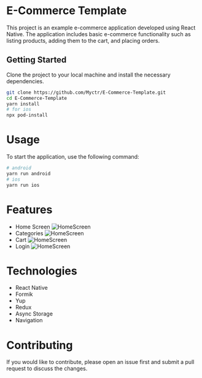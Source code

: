 # E-Commerce Template

This project is an example e-commerce application developed using React Native. The application includes basic e-commerce functionality such as listing products, adding them to the cart, and placing orders.

## Getting Started

Clone the project to your local machine and install the necessary dependencies.

```bash
git clone https://github.com/Myctr/E-Commerce-Template.git
cd E-Commerce-Template
yarn install
# for ios
npx pod-install
```

# Usage

To start the application, use the following command:

```bash
# android
yarn run android
# ios
yarn run ios
```

# Features

- Home Screen
  ![HomeScreen](screenshots/home.png)
- Categories
  ![HomeScreen](screenshots/categories.png)
- Cart
  ![HomeScreen](screenshots/cart.png)
- Login
  ![HomeScreen](screenshots/login.png)

# Technologies

- React Native
- Formik
- Yup
- Redux
- Async Storage
- Navigation

# Contributing

If you would like to contribute, please open an issue first and submit a pull request to discuss the changes.
